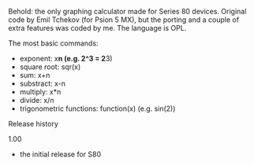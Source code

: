Behold: the only graphing calculator made for Series 80 devices. Original code by Emil Tchekov (for Psion 5 MX), but the porting and a couple of extra features was coded by me. The language is OPL.

The most basic commands:
- exponent: x**n (e.g. 2^3 = 2**3)
- square root: sqr(x)
- sum: x+n
- substract: x-n
- multiply: x*n
- divide: x/n
- trigonometric functions: function(x) (e.g. sin(2))

Release history

1.00

- the initial release for S80
